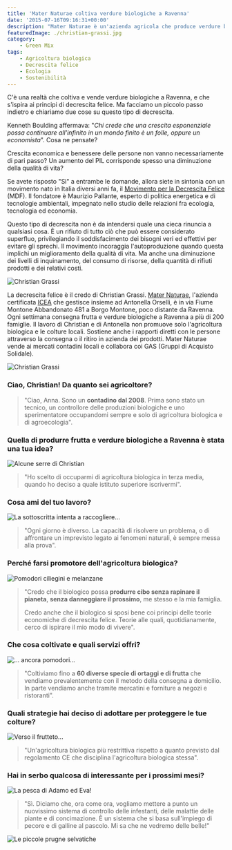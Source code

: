 ```yaml
---
title: 'Mater Naturae coltiva verdure biologiche a Ravenna'
date: '2015-07-16T09:16:31+00:00'
description: "Mater Naturae è un'azienda agricola che produce verdure biologiche a Ravenna e che promuove i principi della decrescita felice."
featuredImage: ./christian-grassi.jpg
category:
    - Green Mix
tags:
    - Agricoltura biologica
    - Decrescita felice
    - Ecologia
    - Sostenibilità
---
```


C'è una realtà che coltiva e vende verdure biologiche a Ravenna, e che s'ispira ai principi di decrescita felice.
Ma facciamo un piccolo passo indietro e chiariamo due cose su questo tipo di decrescita.

Kenneth Boulding affermava: "*Chi crede che una crescita esponenziale possa continuare all'infinito in un mondo finito è un folle, oppure un economista*". Cosa ne pensate?

Crescita economica e benessere delle persone non vanno necessariamente di pari passo?
Un aumento del PIL corrisponde spesso una diminuzione della qualità di vita?

Se avete risposto "Sì" a entrambe le domande, allora siete in sintonia con un movimento nato in Italia diversi anni fa, il [Movimento per la Decrescita Felice](http://decrescitafelice.it) (MDF).
Il fondatore è Maurizio Pallante, esperto di politica energetica e di tecnologie ambientali, impegnato nello studio delle relazioni fra ecologia, tecnologia ed economia.

Questo tipo di decrescita non è da intendersi quale una cieca rinuncia a qualsiasi cosa.
È un rifiuto di tutto ciò che può essere considerato superfluo, privilegiando il soddisfacimento dei bisogni veri ed effettivi per evitare gli sprechi.
Il movimento incoraggia l'autoproduzione quando questa implichi un miglioramento della qualità di vita. Ma anche una diminuzione dei livelli di inquinamento, del consumo di risorse, della quantità di rifiuti prodotti e dei relativi costi.

![Christian Grassi](./christian-cassetta-1.jpg)

La decrescita felice è il credo di Christian Grassi.
[Mater Naturae](https://www.facebook.com/mater.naturae?fref=ts), l'azienda certificata [ICEA](http://www.icea.info/it/) che gestisce insieme ad Antonella Orselli, è in via Fiume Montone Abbandonato 481 a Borgo Montone, poco distante da Ravenna.
Ogni settimana consegna frutta e verdure biologiche a Ravenna a più di 200 famiglie.
Il lavoro di Christian e di Antonella non promuove solo l'agricoltura biologica e le colture locali. Sostiene anche i rapporti diretti con le persone attraverso la consegna o il ritiro in azienda dei prodotti.
Mater Naturae vende ai mercati contadini locali e collabora coi GAS (Gruppi di Acquisto Solidale).

![Christian Grassi](./christian-cassetta-2.jpg)

### Ciao, Christian! Da quanto sei agricoltore?

> "Ciao, Anna. Sono un **contadino dal 2008**. Prima sono stato un tecnico, un controllore delle produzioni biologiche e uno sperimentatore occupandomi sempre e solo di agricoltura biologica e di agroecologia".

### Quella di produrre frutta e verdure biologiche a Ravenna è stata una tua idea?

![Alcune serre di Christian](./serra-2.jpg)

> "Ho scelto di occuparmi di agricoltura biologica in terza media, quando ho deciso a quale istituto superiore iscrivermi".

### Cosa ami del tuo lavoro?

![La sottoscritta intenta a raccogliere...](./serra-1.jpg)

> "Ogni giorno è diverso. La capacità di risolvere un problema, o di affrontare un imprevisto legato ai fenomeni naturali, è sempre messa alla prova".

### Perché farsi promotore dell'agricoltura biologica?

![Pomodori ciliegini e melanzane](./serra-3.jpg)

> "Credo che il biologico possa **produrre cibo senza rapinare il pianeta**, **senza danneggiare il prossimo**, me stesso e la mia famiglia.
>
> Credo anche che il biologico si sposi bene coi principi delle teorie economiche di decrescita felice. Teorie alle quali, quotidianamente, cerco di ispirare il mio modo di vivere".

### Che cosa coltivate e quali servizi offri?

![... ancora pomodori...](./serra-4.jpg)

> "Coltiviamo fino a **60 diverse specie di ortaggi e di frutta** che vendiamo prevalentemente con il metodo della consegna a domicilio. In parte vendiamo anche tramite mercatini e forniture a negozi e ristoranti".

### Quali strategie hai deciso di adottare per proteggere le tue colture?

![Verso il frutteto...](./frutteto.jpg)

> "Un'agricoltura biologica più restrittiva rispetto a quanto previsto dal regolamento CE che disciplina l'agricoltura biologica stessa".

### Hai in serbo qualcosa di interessante per i prossimi mesi?

![La pesca di Adamo ed Eva!](./pesca.jpg)

> "Sì. Diciamo che, ora come ora, vogliamo mettere a punto un nuovissimo sistema di controllo delle infestanti, delle malattie delle piante e di concimazione. È un sistema che si basa sull'impiego di pecore e di galline al pascolo. Mi sa che ne vedremo delle belle!"

![Le piccole prugne selvatiche](./prugne.jpg)
